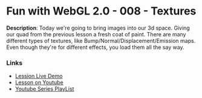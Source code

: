 # Fun with WebGL 2.0 - 008 - Textures

**Description**:
Today we're going to bring images into our 3d space. Giving our quad from the previous lesson a fresh coat of paint. There are many different types of textures, like Bump/Normal/Displacement/Emission maps. Even though they're for different effects, you load them all the say way.

### Links
* [Lession Live Demo](http://rawgit.com/sketchpunk/FunWithWebGL2/master/lesson_008/demo.html)
* [Lesson on Youtube](https://youtu.be/a_jFAvgY8EU)
* [Youtube Series PlayList](https://www.youtube.com/playlist?list=PLMinhigDWz6emRKVkVIEAaePW7vtIkaIF)
